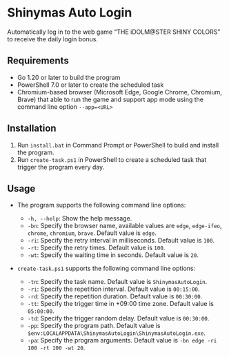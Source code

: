 # Shinymas Auto Login

Automatically log in to the web game “THE iDOLM@STER SHINY COLORS” to receive the daily login bonus.

## Requirements

- Go 1.20 or later to build the program
- PowerShell 7.0 or later to create the scheduled task
- Chromium-based browser (Microsoft Edge, Google Chrome, Chromium, Brave) that able to run the game and support app mode using the command line option `--app=<URL>`

## Installation

1. Run `install.bat` in Command Prompt or PowerShell to build and install the program.
2. Run `create-task.ps1` in PowerShell to create a scheduled task that trigger the program every day.

## Usage

- The program supports the following command line options:
  - `-h, --help`: Show the help message.
  - `-bn`: Specify the browser name, available values are `edge`, `edge-ifeo`, `chrome`, `chromium`, `brave`. Default value is `edge`.
  - `-ri`: Specify the retry interval in milliseconds. Default value is `100`.
  - `-rt`: Specify the retry times. Default value is `100`.
  - `-wt`: Specify the waiting time in seconds. Default value is `20`.

- `create-task.ps1` supports the following command line options:
  - `-tn`: Specify the task name. Default value is `ShinymasAutoLogin`.
  - `-ri`: Specify the repetition interval. Default value is `00:15:00`.
  - `-rd`: Specify the repetition duration. Default value is `00:30:00`.
  - `-tt`: Specify the trigger time in +09:00 time zone. Default value is `05:00:00`.
  - `-td`: Specify the trigger random delay. Default value is `00:30:00`.
  - `-pp`: Specify the program path. Default value is `$env:LOCALAPPDATA\ShinymasAutoLogin\ShinymasAutoLogin.exe`.
  - `-pa`: Specify the program arguments. Default value is `-bn edge -ri 100 -rt 100 -wt 20`.
